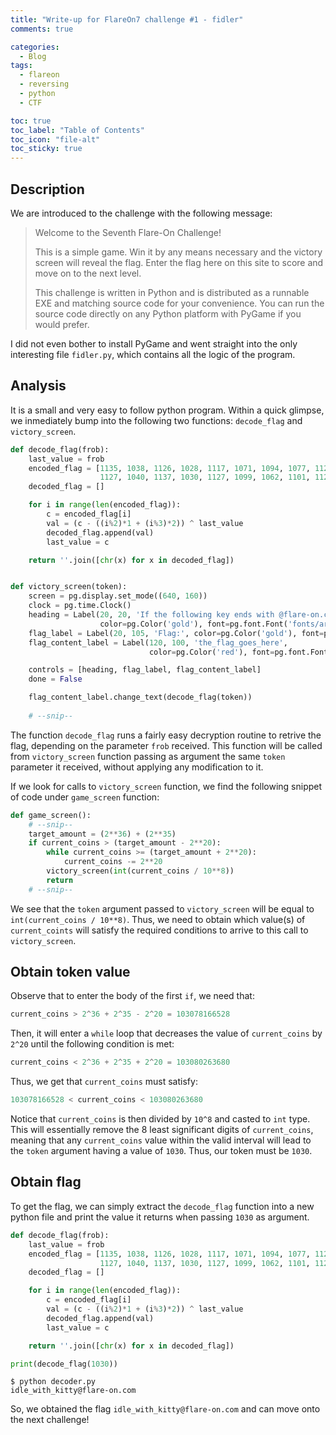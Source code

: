 ```yaml
---
title: "Write-up for FlareOn7 challenge #1 - fidler"
comments: true

categories:
  - Blog
tags:
  - flareon
  - reversing
  - python
  - CTF

toc: true
toc_label: "Table of Contents"
toc_icon: "file-alt"
toc_sticky: true
---
```


## Description
We are introduced to the challenge with the following message:

> Welcome to the Seventh Flare-On Challenge!
>
> This is a simple game. Win it by any means necessary and the victory screen will reveal the flag. Enter the flag here on this site to score and move on to the next level.
>
> This challenge is written in Python and is distributed as a runnable EXE and matching source code for your convenience. You can run the source code directly on any Python platform with PyGame if you would prefer.


I did not even bother to install PyGame and went straight into the only interesting file `fidler.py`, which contains all the logic of the program.

## Analysis

It is a small and very easy to follow python program. Within a quick glimpse, we inmediately bump into the following two functions: `decode_flag` and `victory_screen`.


```python
def decode_flag(frob):
    last_value = frob
    encoded_flag = [1135, 1038, 1126, 1028, 1117, 1071, 1094, 1077, 1121, 1087, 1110, 1092, 1072, 1095, 1090, 1027,
                    1127, 1040, 1137, 1030, 1127, 1099, 1062, 1101, 1123, 1027, 1136, 1054]
    decoded_flag = []

    for i in range(len(encoded_flag)):
        c = encoded_flag[i]
        val = (c - ((i%2)*1 + (i%3)*2)) ^ last_value
        decoded_flag.append(val)
        last_value = c

    return ''.join([chr(x) for x in decoded_flag])


def victory_screen(token):
    screen = pg.display.set_mode((640, 160))
    clock = pg.time.Clock()
    heading = Label(20, 20, 'If the following key ends with @flare-on.com you probably won!',
                    color=pg.Color('gold'), font=pg.font.Font('fonts/arial.ttf', 22))
    flag_label = Label(20, 105, 'Flag:', color=pg.Color('gold'), font=pg.font.Font('fonts/arial.ttf', 22))
    flag_content_label = Label(120, 100, 'the_flag_goes_here',
                               color=pg.Color('red'), font=pg.font.Font('fonts/arial.ttf', 32))

    controls = [heading, flag_label, flag_content_label]
    done = False

    flag_content_label.change_text(decode_flag(token))
    
    # --snip--
```

The function `decode_flag` runs a fairly easy decryption routine to retrive the flag, depending on the parameter `frob` received. This function will be called from `victory_screen` function passing as argument the same `token` parameter it received, without applying any modification to it.

If we look for calls to `victory_screen` function, we find the following snippet of code under `game_screen` function:

```python
def game_screen():
    # --snip--
    target_amount = (2**36) + (2**35)
    if current_coins > (target_amount - 2**20):
        while current_coins >= (target_amount + 2**20):
            current_coins -= 2**20
        victory_screen(int(current_coins / 10**8))
        return
    # --snip--
```

We see that the `token` argument passed to `victory_screen` will be equal to `int(current_coins / 10**8)`. Thus, we need to obtain which value(s) of `current_coints` will satisfy the required conditions to arrive to this call to `victory_screen`.

## Obtain token value

Observe that to enter the body of the first `if`, we need that:
```python
current_coins > 2^36 + 2^35 - 2^20 = 103078166528
```
Then, it will enter a `while` loop that decreases the value of `current_coins` by `2^20` until the following condition is met:
```python
current_coins < 2^36 + 2^35 + 2^20 = 103080263680
```
Thus, we get that `current_coins` must satisfy:
```python
103078166528 < current_coins < 103080263680
```

Notice that `current_coins` is then divided by `10^8` and casted to `int` type. This will essentially remove the 8 least significant digits of `current_coins`, meaning that any `current_coins` value within the valid interval will lead to the `token` argument having a value of `1030`. Thus, our token must be `1030`.


## Obtain flag

To get the flag, we can simply extract the `decode_flag` function into a new python file and print the value it returns when passing `1030` as argument.

```python
def decode_flag(frob):
    last_value = frob
    encoded_flag = [1135, 1038, 1126, 1028, 1117, 1071, 1094, 1077, 1121, 1087, 1110, 1092, 1072, 1095, 1090, 1027,
                    1127, 1040, 1137, 1030, 1127, 1099, 1062, 1101, 1123, 1027, 1136, 1054]
    decoded_flag = []

    for i in range(len(encoded_flag)):
        c = encoded_flag[i]
        val = (c - ((i%2)*1 + (i%3)*2)) ^ last_value
        decoded_flag.append(val)
        last_value = c

    return ''.join([chr(x) for x in decoded_flag])

print(decode_flag(1030))
```

```
$ python decoder.py
idle_with_kitty@flare-on.com
```

So, we obtained the flag `idle_with_kitty@flare-on.com` and can move onto the next challenge!
